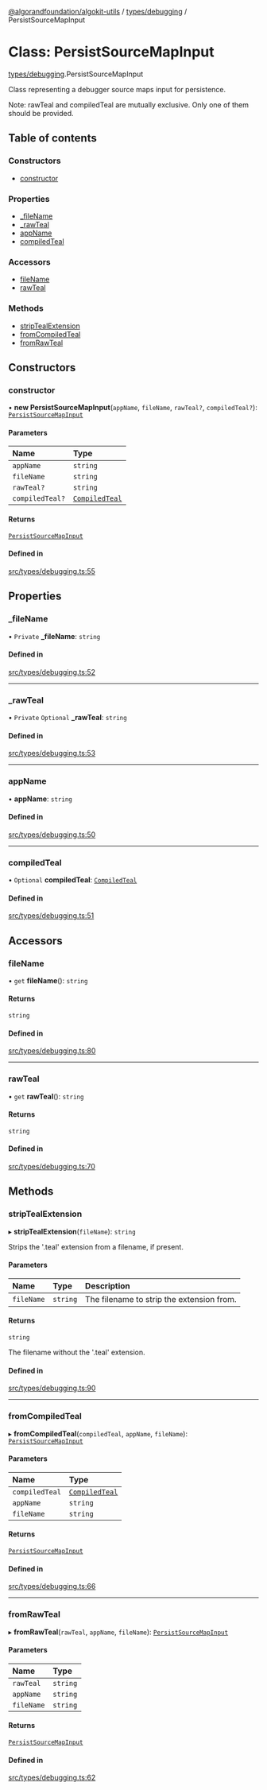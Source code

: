 [@algorandfoundation/algokit-utils](../README.md) / [types/debugging](../modules/types_debugging.md) / PersistSourceMapInput

# Class: PersistSourceMapInput

[types/debugging](../modules/types_debugging.md).PersistSourceMapInput

Class representing a debugger source maps input for persistence.

Note: rawTeal and compiledTeal are mutually exclusive. Only one of them should be provided.

## Table of contents

### Constructors

- [constructor](types_debugging.PersistSourceMapInput.md#constructor)

### Properties

- [\_fileName](types_debugging.PersistSourceMapInput.md#_filename)
- [\_rawTeal](types_debugging.PersistSourceMapInput.md#_rawteal)
- [appName](types_debugging.PersistSourceMapInput.md#appname)
- [compiledTeal](types_debugging.PersistSourceMapInput.md#compiledteal)

### Accessors

- [fileName](types_debugging.PersistSourceMapInput.md#filename)
- [rawTeal](types_debugging.PersistSourceMapInput.md#rawteal)

### Methods

- [stripTealExtension](types_debugging.PersistSourceMapInput.md#striptealextension)
- [fromCompiledTeal](types_debugging.PersistSourceMapInput.md#fromcompiledteal)
- [fromRawTeal](types_debugging.PersistSourceMapInput.md#fromrawteal)

## Constructors

### constructor

• **new PersistSourceMapInput**(`appName`, `fileName`, `rawTeal?`, `compiledTeal?`): [`PersistSourceMapInput`](types_debugging.PersistSourceMapInput.md)

#### Parameters

| Name | Type |
| :------ | :------ |
| `appName` | `string` |
| `fileName` | `string` |
| `rawTeal?` | `string` |
| `compiledTeal?` | [`CompiledTeal`](../interfaces/types_app.CompiledTeal.md) |

#### Returns

[`PersistSourceMapInput`](types_debugging.PersistSourceMapInput.md)

#### Defined in

[src/types/debugging.ts:55](https://github.com/algorandfoundation/algokit-utils-ts/blob/main/src/types/debugging.ts#L55)

## Properties

### \_fileName

• `Private` **\_fileName**: `string`

#### Defined in

[src/types/debugging.ts:52](https://github.com/algorandfoundation/algokit-utils-ts/blob/main/src/types/debugging.ts#L52)

___

### \_rawTeal

• `Private` `Optional` **\_rawTeal**: `string`

#### Defined in

[src/types/debugging.ts:53](https://github.com/algorandfoundation/algokit-utils-ts/blob/main/src/types/debugging.ts#L53)

___

### appName

• **appName**: `string`

#### Defined in

[src/types/debugging.ts:50](https://github.com/algorandfoundation/algokit-utils-ts/blob/main/src/types/debugging.ts#L50)

___

### compiledTeal

• `Optional` **compiledTeal**: [`CompiledTeal`](../interfaces/types_app.CompiledTeal.md)

#### Defined in

[src/types/debugging.ts:51](https://github.com/algorandfoundation/algokit-utils-ts/blob/main/src/types/debugging.ts#L51)

## Accessors

### fileName

• `get` **fileName**(): `string`

#### Returns

`string`

#### Defined in

[src/types/debugging.ts:80](https://github.com/algorandfoundation/algokit-utils-ts/blob/main/src/types/debugging.ts#L80)

___

### rawTeal

• `get` **rawTeal**(): `string`

#### Returns

`string`

#### Defined in

[src/types/debugging.ts:70](https://github.com/algorandfoundation/algokit-utils-ts/blob/main/src/types/debugging.ts#L70)

## Methods

### stripTealExtension

▸ **stripTealExtension**(`fileName`): `string`

Strips the '.teal' extension from a filename, if present.

#### Parameters

| Name | Type | Description |
| :------ | :------ | :------ |
| `fileName` | `string` | The filename to strip the extension from. |

#### Returns

`string`

The filename without the '.teal' extension.

#### Defined in

[src/types/debugging.ts:90](https://github.com/algorandfoundation/algokit-utils-ts/blob/main/src/types/debugging.ts#L90)

___

### fromCompiledTeal

▸ **fromCompiledTeal**(`compiledTeal`, `appName`, `fileName`): [`PersistSourceMapInput`](types_debugging.PersistSourceMapInput.md)

#### Parameters

| Name | Type |
| :------ | :------ |
| `compiledTeal` | [`CompiledTeal`](../interfaces/types_app.CompiledTeal.md) |
| `appName` | `string` |
| `fileName` | `string` |

#### Returns

[`PersistSourceMapInput`](types_debugging.PersistSourceMapInput.md)

#### Defined in

[src/types/debugging.ts:66](https://github.com/algorandfoundation/algokit-utils-ts/blob/main/src/types/debugging.ts#L66)

___

### fromRawTeal

▸ **fromRawTeal**(`rawTeal`, `appName`, `fileName`): [`PersistSourceMapInput`](types_debugging.PersistSourceMapInput.md)

#### Parameters

| Name | Type |
| :------ | :------ |
| `rawTeal` | `string` |
| `appName` | `string` |
| `fileName` | `string` |

#### Returns

[`PersistSourceMapInput`](types_debugging.PersistSourceMapInput.md)

#### Defined in

[src/types/debugging.ts:62](https://github.com/algorandfoundation/algokit-utils-ts/blob/main/src/types/debugging.ts#L62)
